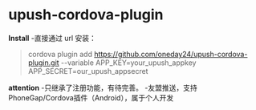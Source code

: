 # upush-cordova-plugin
**Install**
-直接通过 url 安装：
>cordova plugin add https://github.com/oneday24/upush-cordova-plugin.git --variable APP_KEY=your_upush_appkey APP_SECRET=our_upush_appsecret

**attention**
-只继承了注册功能，有待完善。
-友盟推送，支持PhoneGap/Cordova插件（Android），属于个人开发
